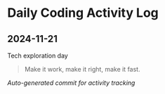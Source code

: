 # Daily Coding Activity Log

## 2024-11-21

Tech exploration day

> Make it work, make it right, make it fast.

*Auto-generated commit for activity tracking*
